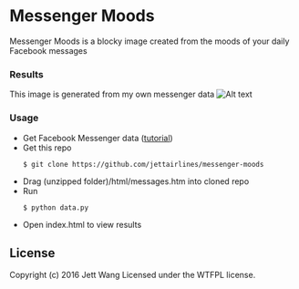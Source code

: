 # Messenger Moods
Messenger Moods is a blocky image created from the moods of your daily Facebook messages

### Results
This image is generated from my own messenger data
![Alt text](https://www.dropbox.com/s/wrk19yo067askik/Screen%20Shot%202016-03-26%20at%204.47.04%20PM.png?dl=0)

### Usage
- Get Facebook Messenger data ([tutorial])
- Get this repo
    ```
    $ git clone https://github.com/jettairlines/messenger-moods
    ```
- Drag (unzipped folder)/html/messages.htm into cloned repo
- Run
    ```
    $ python data.py
    ```
- Open index.html to view results

License
----

Copyright (c) 2016 Jett Wang Licensed under the WTFPL license.

[tutorial]: jettairlines.github.io
